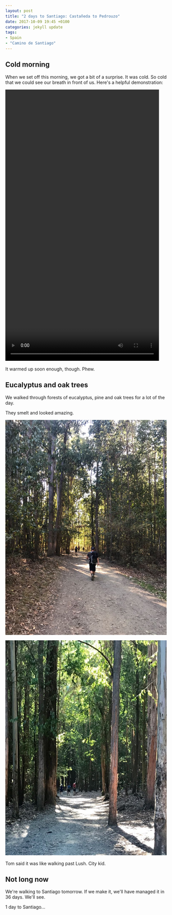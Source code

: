 ```yaml
---
layout: post
title: "2 days to Santiago: Castañeda to Pedrouzo"
date: 2017-10-09 19:45 +0100
categories: jekyll update
tags:
- Spain
- "Camino de Santiago"
---
```


## Cold morning

When we set off this morning, we got a bit of a surprise. It was cold. So cold that we could see our breath in front of us. Here's a helpful demonstration:

<video src="https://github.com/tombye/trexit/raw/gh-pages/assets/images/roz-with-cold-breath.mp4" controls height="848" width="480" preload="metadata"><a href="https://github.com/tombye/trexit/raw/gh-pages/assets/images/roz-with-cold-breath.mp4">Download this video of Rod's breath being visible this morning because it was so cold.</a></video>

It warmed up soon enough, though. Phew.

## Eucalyptus and oak trees

We walked through forests of eucalyptus, pine and oak trees for a lot of the day.

They smelt and looked amazing.

![Tom walking through a forest of eucalyptus and oak trees](https://github.com/tombye/trexit/raw/gh-pages/assets/images/tom-walking-in-eucalyptus-and-oak-forest.jpg)

![The path through the forest of eucalyptus and oak trees](https://github.com/tombye/trexit/raw/gh-pages/assets/images/path-through-eucalyptus-and-oak-forest.jpg)

Tom said it was like walking past Lush. City kid.

## Not long now

We're walking to Santiago tomorrow. If we make it, we'll have managed it in 36 days. We'll see.

1 day to Santiago...
